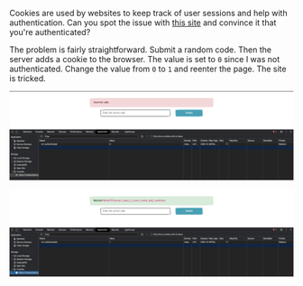 Cookies are used by websites to keep track of user sessions and help with authentication. Can you spot the issue with [this site](https://metaproblems.com/e7fce2f2fcac584b49fe615b11784ff3/) and convince it that you're authenticated?

The problem is fairly straightforward. Submit a random code. Then the server adds a cookie to the browser. The value is set to `0` since I was not authenticated. Change the value from `0` to `1` and reenter the page. The site is tricked. 

![before](./before.png)

![after](./after.png)

